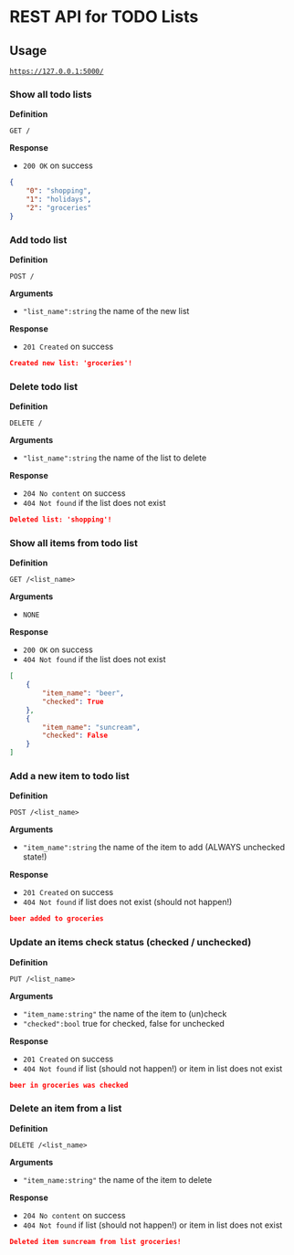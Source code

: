# REST API for TODO Lists

## Usage

[`https://127.0.0.1:5000/`](https://127.0.0.1:5000/)

### Show all todo lists

**Definition**

`GET /`

**Response**

- `200 OK` on success

```json
{
    "0": "shopping",
    "1": "holidays",
    "2": "groceries"
}
```

### Add todo list

**Definition**

`POST /` 

**Arguments**

- `"list_name":string` the name of the new list

**Response**

- `201 Created` on success

```json
Created new list: 'groceries'!
```

### Delete todo list

**Definition**

`DELETE /`

**Arguments**

- `"list_name":string` the name of the list to delete

**Response**

- `204 No content` on success
- `404 Not found` if the list does not exist

```json
Deleted list: 'shopping'!
```

### Show all items from todo list

**Definition**

`GET /<list_name>` 

**Arguments**

- `NONE`

**Response**

- `200 OK` on success
- `404 Not found` if the list does not exist

```json
[
    {
        "item_name": "beer",
        "checked": True
    },
    {
        "item_name": "suncream",
        "checked": False
    }
]

```

### Add a new item to todo list

**Definition**

`POST /<list_name>`

**Arguments**

- `"item_name":string` the name of the item to add (ALWAYS unchecked state!)

**Response**

- `201 Created` on success
- `404 Not found` if list does not exist (should not happen!)

```json
beer added to groceries
```

### Update an items check status (checked / unchecked)

**Definition**

`PUT /<list_name>`

**Arguments**

- `"item_name:string"` the name of the item to (un)check
- `"checked":bool` true for checked, false for unchecked

**Response**

- `201 Created` on success
- `404 Not found` if list (should not happen!) or item in list does not exist


```json
beer in groceries was checked
```

### Delete an item from a list

**Definition**

`DELETE /<list_name>`

**Arguments** 

- `"item_name:string"` the name of the item to delete

**Response**

- `204 No content` on success
- `404 Not found` if list (should not happen!) or item in list does not exist

```json
Deleted item suncream from list groceries!
```
